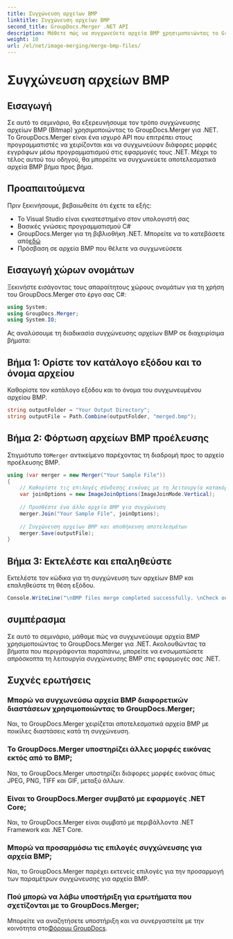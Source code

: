 ```yaml
---
title: Συγχώνευση αρχείων BMP
linktitle: Συγχώνευση αρχείων BMP
second_title: GroupDocs.Merger .NET API
description: Μάθετε πώς να συγχωνεύετε αρχεία BMP χρησιμοποιώντας το GroupDocs.Merger για .NET με αυτό το ολοκληρωμένο σεμινάριο. Αναπτύξτε τις εφαρμογές σας .NET αποτελεσματικά.
weight: 10
url: /el/net/image-merging/merge-bmp-files/
---
```


# Συγχώνευση αρχείων BMP

## Εισαγωγή
Σε αυτό το σεμινάριο, θα εξερευνήσουμε τον τρόπο συγχώνευσης αρχείων BMP (Bitmap) χρησιμοποιώντας το GroupDocs.Merger για .NET. Το GroupDocs.Merger είναι ένα ισχυρό API που επιτρέπει στους προγραμματιστές να χειρίζονται και να συγχωνεύουν διάφορες μορφές εγγράφων μέσω προγραμματισμού στις εφαρμογές τους .NET. Μέχρι το τέλος αυτού του οδηγού, θα μπορείτε να συγχωνεύετε αποτελεσματικά αρχεία BMP βήμα προς βήμα.
## Προαπαιτούμενα
Πριν ξεκινήσουμε, βεβαιωθείτε ότι έχετε τα εξής:
- Το Visual Studio είναι εγκατεστημένο στον υπολογιστή σας
- Βασικές γνώσεις προγραμματισμού C#
-  GroupDocs.Merger για τη βιβλιοθήκη .NET. Μπορείτε να το κατεβάσετε από[εδώ](https://releases.groupdocs.com/merger/net/)
- Πρόσβαση σε αρχεία BMP που θέλετε να συγχωνεύσετε
## Εισαγωγή χώρων ονομάτων
Ξεκινήστε εισάγοντας τους απαραίτητους χώρους ονομάτων για τη χρήση του GroupDocs.Merger στο έργο σας C#:
```csharp
using System; 
using GroupDocs.Merger;
using System.IO;
```
Ας αναλύσουμε τη διαδικασία συγχώνευσης αρχείων BMP σε διαχειρίσιμα βήματα:
## Βήμα 1: Ορίστε τον κατάλογο εξόδου και το όνομα αρχείου
Καθορίστε τον κατάλογο εξόδου και το όνομα του συγχωνευμένου αρχείου BMP.
```csharp
string outputFolder = "Your Output Directory";
string outputFile = Path.Combine(outputFolder, "merged.bmp");
```
## Βήμα 2: Φόρτωση αρχείων BMP προέλευσης
 Στιγμιότυπο το`Merger` αντικείμενο παρέχοντας τη διαδρομή προς το αρχείο προέλευσης BMP.
```csharp
using (var merger = new Merger("Your Sample File"))
{
    // Καθορίστε τις επιλογές σύνδεσης εικόνας με τη λειτουργία κατακόρυφης σύνδεσης
    var joinOptions = new ImageJoinOptions(ImageJoinMode.Vertical);
    
    // Προσθέστε ένα άλλο αρχείο BMP για συγχώνευση
    merger.Join("Your Sample File", joinOptions);
    
    // Συγχώνευση αρχείων BMP και αποθήκευση αποτελεσμάτων
    merger.Save(outputFile);
}
```
## Βήμα 3: Εκτελέστε και επαληθεύστε
Εκτελέστε τον κώδικα για τη συγχώνευση των αρχείων BMP και επαληθεύστε τη θέση εξόδου.
```csharp
Console.WriteLine("\nBMP files merge completed successfully. \nCheck output in {0}", outputFolder);
```
## συμπέρασμα
Σε αυτό το σεμινάριο, μάθαμε πώς να συγχωνεύουμε αρχεία BMP χρησιμοποιώντας το GroupDocs.Merger για .NET. Ακολουθώντας τα βήματα που περιγράφονται παραπάνω, μπορείτε να ενσωματώσετε απρόσκοπτα τη λειτουργία συγχώνευσης BMP στις εφαρμογές σας .NET.

## Συχνές ερωτήσεις
### Μπορώ να συγχωνεύσω αρχεία BMP διαφορετικών διαστάσεων χρησιμοποιώντας το GroupDocs.Merger;
Ναι, το GroupDocs.Merger χειρίζεται αποτελεσματικά αρχεία BMP με ποικίλες διαστάσεις κατά τη συγχώνευση.
### Το GroupDocs.Merger υποστηρίζει άλλες μορφές εικόνας εκτός από το BMP;
Ναι, το GroupDocs.Merger υποστηρίζει διάφορες μορφές εικόνας όπως JPEG, PNG, TIFF και GIF, μεταξύ άλλων.
### Είναι το GroupDocs.Merger συμβατό με εφαρμογές .NET Core;
Ναι, το GroupDocs.Merger είναι συμβατό με περιβάλλοντα .NET Framework και .NET Core.
### Μπορώ να προσαρμόσω τις επιλογές συγχώνευσης για αρχεία BMP;
Ναι, το GroupDocs.Merger παρέχει εκτενείς επιλογές για την προσαρμογή των παραμέτρων συγχώνευσης για αρχεία BMP.
### Πού μπορώ να λάβω υποστήριξη για ερωτήματα που σχετίζονται με το GroupDocs.Merger;
 Μπορείτε να αναζητήσετε υποστήριξη και να συνεργαστείτε με την κοινότητα στο[Φόρουμ GroupDocs](https://forum.groupdocs.com/c/merger/32).